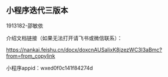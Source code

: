 ## 小程序迭代三版本

1913182-邵敏依

介绍文档链接（如果无法打开请飞书或微信联系）：

https://nankai.feishu.cn/docx/doxcnAUSalixK8jzezWC3l3aBmc?from=from_copylink

小程序appid：wxed0f0c141f84274d



